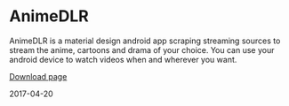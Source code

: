 # AnimeDLR
AnimeDLR is a material design android app scraping streaming sources to stream  the anime, cartoons and drama of your choice. You can use your android device to watch videos when and wherever you want.

[Download page](https://github.com/cylonu87/ADLR/releases)

2017-04-20
